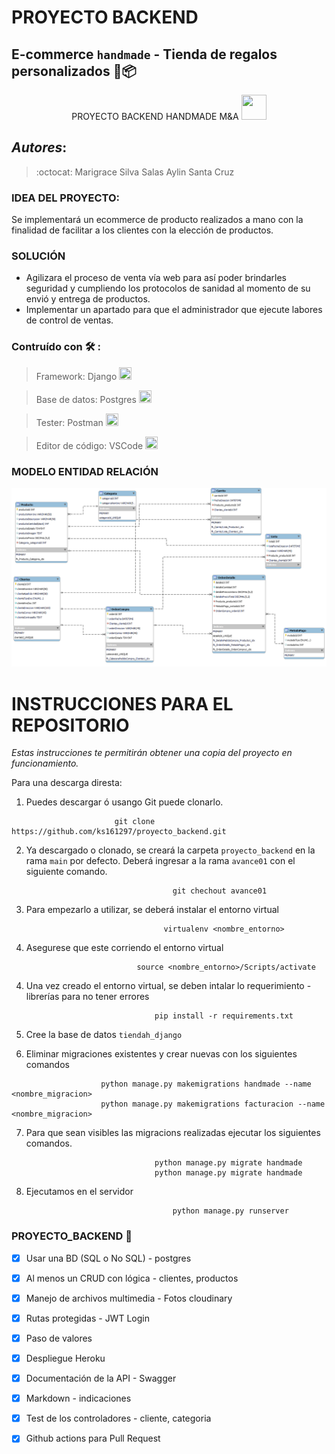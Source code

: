 # PROYECTO BACKEND
## E-commerce ```handmade``` - Tienda de regalos personalizados :gift::package:



<p align="center" style="backgound-color:white; font-size:"45px"> PROYECTO BACKEND HANDMADE M&A 
        <img  src="https://cdn-icons-png.flaticon.com/512/4243/4243409.png" style="width:40px;height:40px;"/> </p>


## ***Autores***: 

> :octocat: Marigrace Silva Salas
> Aylin Santa Cruz

### IDEA DEL PROYECTO:
Se implementará un ecommerce de producto realizados a mano con la finalidad de facilitar a los clientes con la elección de productos.

### SOLUCIÓN 

* Agilizara el proceso de venta vía web para así poder brindarles seguridad y cumpliendo los protocolos de sanidad al momento de su envió y entrega de productos.
* Implementar un apartado para que el administrador que ejecute labores de control de ventas.

### Contruído con :hammer_and_wrench: :

> Framework: Django <img src="https://img.icons8.com/color/48/000000/django.png" style="width:20px;height:20px;"/>

> Base de datos: Postgres <img src="https://img.icons8.com/color/50/000000/postgreesql.png" style="width:20px;height:20px;"/>

> Tester: Postman <img src="https://img.icons8.com/dusk/64/000000/postman-api.png" style="width:20px;height:20px;"/>

> Editor de código: VSCode <img src="https://img.icons8.com/fluency/48/000000/visual-studio-code-2019.png" style="width:20px;height:20px;"/>
### MODELO ENTIDAD RELACIÓN 
![image text](https://raw.githubusercontent.com/ks161297/proyecto_backend/avance01/E-commerce%20MER.png)

> 
# INSTRUCCIONES PARA EL REPOSITORIO
_Estas instrucciones te permitirán obtener una copia del proyecto en funcionamiento._

Para una descarga diresta: 
1. Puedes descargar ó usango Git puede clonarlo. 

```
                       git clone https://github.com/ks161297/proyecto_backend.git
```
2. Ya descargado o clonado, se creará la carpeta ```proyecto_backend``` en la rama ```main``` por defecto. Deberá ingresar a la rama ```avance01``` con el siguiente comando. 

``` 
                                    git chechout avance01
```

3. Para empezarlo a utilizar, se deberá instalar el entorno virtual

```
                                  virtualenv <nombre_entorno>
```

4. Asegurese que este corriendo el entorno virtual 

```
                            source <nombre_entorno>/Scripts/activate
```

4. Una vez creado el entorno virtual, se deben intalar lo requerimiento - librerías para no tener errores

```
                                pip install -r requirements.txt
```

5. Cree la base de datos `tiendah_django`

6. Eliminar migraciones existentes y crear nuevas con los siguientes comandos

```
                    python manage.py makemigrations handmade --name <nombre_migracion>
                    python manage.py makemigrations facturacion --name <nombre_migracion>
```

7. Para que sean visibles las migracions realizadas ejecutar los siguientes comandos.

```
                                python manage.py migrate handmade
                                python manage.py migrate handmade
```
8. Ejecutamos en el servidor 

```
                                    python manage.py runserver
```


### PROYECTO_BACKEND :raised_hands:

- [X] Usar una BD (SQL o No SQL) - postgres
- [X] Al menos un CRUD con lógica - clientes, productos
- [X] Manejo de archivos multimedia - Fotos cloudinary
- [X] Rutas protegidas - JWT Login
- [X] Paso de valores 
- [X] Despliegue Heroku
- [X] Documentación de la API - Swagger
- [X] Markdown - indicaciones 
- [X] Test de los controladores - cliente, categoria
- [X] Github actions para Pull Request


